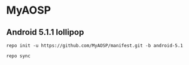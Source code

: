 <h1>MyAOSP</h1>
<h2>Android 5.1.1 lollipop</h2>

<pre><code>repo init -u https://github.com/MyAOSP/manifest.git -b android-5.1</code></pre>
<pre><code>repo sync</code></pre>
